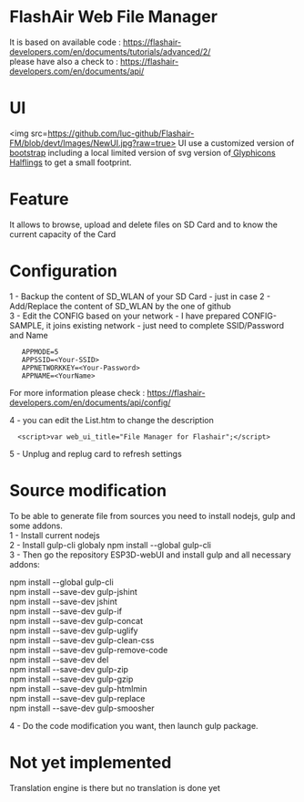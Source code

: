 # FlashAir Web File Manager
It is based on available code :  https://flashair-developers.com/en/documents/tutorials/advanced/2/     
please have also a check to : https://flashair-developers.com/en/documents/api/

# UI
<img src=https://github.com/luc-github/Flashair-FM/blob/devt/Images/NewUI.jpg?raw=true>
UI use a customized version of <a href='http://getbootstrap.com' target='_blank'>bootstrap</a> including a local limited version of svg version of<a href='http://glyphicons.com/' target='_blank'> Glyphicons Halflings</a> to get a small footprint.   

# Feature
It allows to browse, upload and delete files on SD Card and to know the current capacity of the Card

# Configuration
1 - Backup the content of SD_WLAN of your SD Card - just in case
2 - Add/Replace the content of SD_WLAN by the one of github   
3 - Edit the CONFIG based on your network - I have prepared CONFIG-SAMPLE, it joins existing network - just need to complete SSID/Password and Name    
```
   APPMODE=5   
   APPSSID=<Your-SSID>   
   APPNETWORKKEY=<Your-Password>   
   APPNAME=<YourName>  
```
For more information please check : https://flashair-developers.com/en/documents/api/config/

4 - you can edit the List.htm to change the description
```
  <script>var web_ui_title="File Manager for Flashair";</script>
```
 
5 - Unplug and replug card to refresh settings

# Source modification

To be able to generate file from sources you need to install nodejs, gulp and some addons.    
1 - Install current nodejs   
2 - Install gulp-cli globaly npm install --global gulp-cli   
3 - Then go the repository ESP3D-webUI and install gulp and all necessary addons:   

npm install --global gulp-cli   
npm install --save-dev gulp-jshint   
npm install --save-dev jshint   
npm install --save-dev gulp-if   
npm install --save-dev gulp-concat  
npm install --save-dev gulp-uglify  
npm install --save-dev gulp-clean-css   
npm install --save-dev gulp-remove-code   
npm install --save-dev del   
npm install --save-dev gulp-zip   
npm install --save-dev gulp-gzip   
npm install --save-dev gulp-htmlmin   
npm install --save-dev gulp-replace   
npm install --save-dev gulp-smoosher   

4 - Do the code modification you want, then launch gulp package.   

# Not yet implemented
Translation engine is there but no translation is done yet
